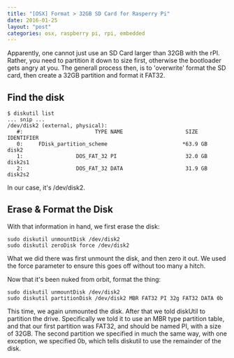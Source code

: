 ```yaml
---
title: "[OSX] Format > 32GB SD Card for Rasperry Pi"
date: 2016-01-25
layout: "post"
categories: osx, raspberry pi, rpi, embedded
---
```


Apparently, one cannot just use an SD Card larger than 32GB with the rPI. Rather, you need to partition it down to size first, otherwise the bootloader gets angry at you. The generall process then, is to 'overwrite' format the SD card, then create a 32GB partition and format it FAT32.

## Find the disk


    $ diskutil list
    ... snip ...
    /dev/disk2 (external, physical):
       #:                       TYPE NAME                    SIZE       IDENTIFIER
       0:     FDisk_partition_scheme                        *63.9 GB    disk2
       1:                 DOS_FAT_32 PI                      32.0 GB    disk2s1
       2:                 DOS_FAT_32 DATA                    31.9 GB    disk2s2


In our case, it's /dev/disk2.

## Erase & Format the Disk

With that information in hand, we first erase the disk:

    sudo diskutil unmountDisk /dev/disk2
    sudo diskutil zeroDisk force /dev/disk2

What we did there was first unmount the disk, and then zero it out. We used the force parameter to ensure this goes off without too many a hitch.

Now that it's been nuked from orbit, format the thing:

    sudo diskutil unmountDisk /dev/disk2
    sudo diskutil partitionDisk /dev/disk2 MBR FAT32 PI 32g FAT32 DATA 0b

This time, we again unmounted the disk. After that we told diskUtil to partition the drive. Specifically we told it to use an MBR type partition table, and that our first partition was FAT32, and should be named PI, with a size of 32GB. The second partition we specified in much the same way, with one exception, we specified 0b, which tells diskutil to use the remainder of the disk.
